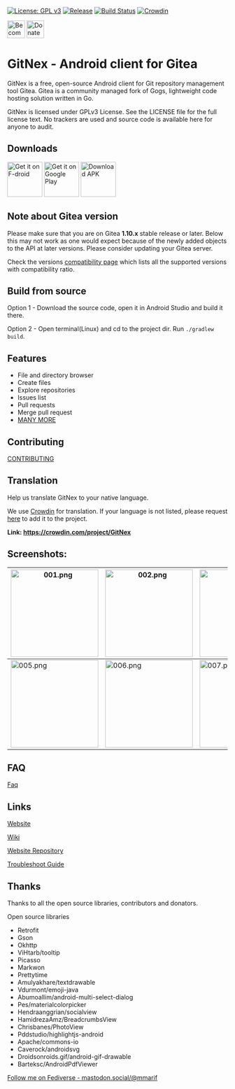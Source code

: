 [![License: GPL v3](https://img.shields.io/badge/License-GPL%20v3-blue.svg)](https://www.gnu.org/licenses/gpl-3.0)
[![Release](https://img.shields.io/badge/dynamic/json.svg?label=release&url=https://gitea.com/api/v1/repos/gitnex/GitNex/releases&query=$[0].tag_name)](https://gitea.com/gitnex/GitNex/releases)
[![Build Status](https://drone.gitea.com/api/badges/gitnex/GitNex/status.svg)](https://drone.gitea.com/gitnex/GitNex)
[![Crowdin](https://badges.crowdin.net/gitnex/localized.svg)](https://crowdin.com/project/gitnex)

[<img alt="Become a Patroen" src="https://c5.patreon.com/external/logo/become_a_patron_button@2x.png" height="40"/>](https://www.patreon.com/mmarif)
[<img alt="Donate using Liberapay" src="https://liberapay.com/assets/widgets/donate.svg" height="40"/>](https://liberapay.com/mmarif/donate)

# GitNex - Android client for Gitea

GitNex is a free, open-source Android client for Git repository management tool Gitea. Gitea is a community managed fork of Gogs, lightweight code hosting solution written in Go.

GitNex is licensed under GPLv3 License. See the LICENSE file for the full license text.
No trackers are used and source code is available here for anyone to audit.

## Downloads
[<img alt='Get it on F-droid' src='https://gitlab.com/fdroid/artwork/raw/master/badge/get-it-on.png' height="80"/>](https://f-droid.org/en/packages/org.mian.gitnex/)
[<img alt='Get it on Google Play' src='https://play.google.com/intl/en_us/badges/images/generic/en_badge_web_generic.png' height="80"/>](https://play.google.com/store/apps/details?id=org.mian.gitnex)
[<img alt='Download APK' src='https://gitnex.com/img/download-apk.png' height="80"/>](https://gitea.com/gitnex/GitNex/releases)

## Note about Gitea version
Please make sure that you are on Gitea **1.10.x** stable release or later. Below this may not work as one would expect because of the newly added objects to the API at later versions. Please consider updating your Gitea server.

Check the versions [compatibility page](https://gitea.com/gitnex/GitNex/wiki/Compatibility) which lists all the supported versions with compatibility ratio.

## Build from source
Option 1 - Download the source code, open it in Android Studio and build it there.

Option 2 - Open terminal(Linux) and cd to the project dir. Run `./gradlew build`.

## Features
- File and directory browser
- Create files
- Explore repositories
- Issues list
- Pull requests
- Merge pull request
- [MANY MORE](https://gitea.com/gitnex/GitNex/wiki/Features)

## Contributing
[CONTRIBUTING](https://gitea.com/gitnex/GitNex/src/branch/master/CONTRIBUTING.md)

## Translation
Help us translate GitNex to your native language.

We use [Crowdin](https://crowdin.com/project/gitnex) for translation.
If your language is not listed, please request [here](https://gitea.com/gitnex/GitNex/issues) to add it to the project.

**Link: https://crowdin.com/project/GitNex**

## Screenshots:

<img src="https://gitea.com/gitnex/GitNex/raw/branch/master/fastlane/metadata/android/en-US/images/phoneScreenshots/001.png" alt="001.png" width="200"/>  | <img src="https://gitea.com/gitnex/GitNex/raw/branch/master/fastlane/metadata/android/en-US/images/phoneScreenshots/002.png" alt="002.png" width="200"/> | <img src="https://gitea.com/gitnex/GitNex/raw/branch/master/fastlane/metadata/android/en-US/images/phoneScreenshots/003.png" alt="003.png" width="200"/> | <img src="https://gitea.com/gitnex/GitNex/raw/branch/master/fastlane/metadata/android/en-US/images/phoneScreenshots/004.png" alt="004.png" width="200"/>
---|---|---|---
<img src="https://gitea.com/gitnex/GitNex/raw/branch/master/fastlane/metadata/android/en-US/images/phoneScreenshots/005.png" alt="005.png" width="200"/> | <img src="https://gitea.com/gitnex/GitNex/raw/branch/master/fastlane/metadata/android/en-US/images/phoneScreenshots/006.png" alt="006.png" width="200"/> | <img src="https://gitea.com/gitnex/GitNex/raw/branch/master/fastlane/metadata/android/en-US/images/phoneScreenshots/007.png" alt="007.png" width="200"/>  | <img src="https://gitea.com/gitnex/GitNex/raw/branch/master/fastlane/metadata/android/en-US/images/phoneScreenshots/008.png" alt="008.png" width="200"/>


## FAQ
[Faq](https://gitea.com/gitnex/GitNex/wiki/FAQ)

## Links
[Website](https://gitnex.com)

[Wiki](https://gitea.com/gitnex/GitNex/wiki/Home)

[Website Repository](https://gitlab.com/mmarif4u/gitnex-website)

[Troubleshoot Guide](https://gitea.com/gitnex/GitNex/wiki/Troubleshoot-Guide)

## Thanks
Thanks to all the open source libraries, contributors and donators.

Open source libraries
- Retrofit
- Gson
- Okhttp
- ViHtarb/tooltip
- Picasso
- Markwon
- Prettytime
- Amulyakhare/textdrawable
- Vdurmont/emoji-java
- Abumoallim/android-multi-select-dialog
- Pes/materialcolorpicker
- Hendraanggrian/socialview
- HamidrezaAmz/BreadcrumbsView
- Chrisbanes/PhotoView
- Pddstudio/highlightjs-android
- Apache/commons-io
- Caverock/androidsvg
- Droidsonroids.gif/android-gif-drawable
- Barteksc/AndroidPdfViewer

[Follow me on Fediverse - mastodon.social/@mmarif](https://mastodon.social/@mmarif)
